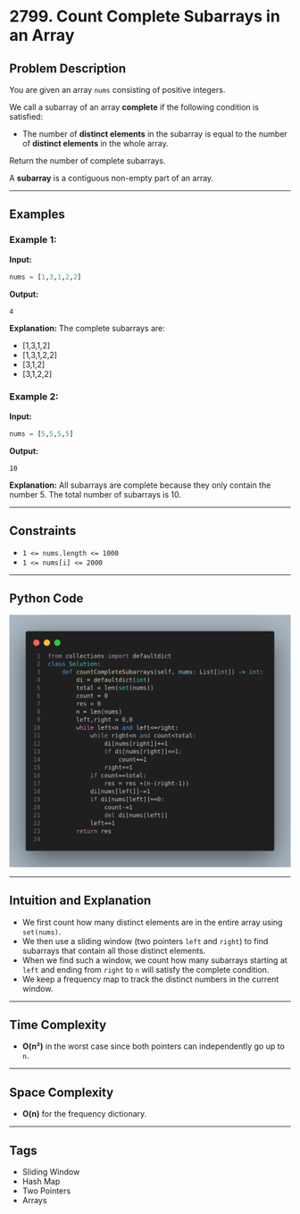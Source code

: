 # 2799. Count Complete Subarrays in an Array

## Problem Description

You are given an array `nums` consisting of positive integers.

We call a subarray of an array **complete** if the following condition is satisfied:

- The number of **distinct elements** in the subarray is equal to the number of **distinct elements** in the whole array.

Return the number of complete subarrays.

A **subarray** is a contiguous non-empty part of an array.

---

## Examples

### Example 1:

**Input:**
```python
nums = [1,3,1,2,2]
```

**Output:**
```
4
```

**Explanation:**
The complete subarrays are:
- [1,3,1,2]
- [1,3,1,2,2]
- [3,1,2]
- [3,1,2,2]

### Example 2:

**Input:**
```python
nums = [5,5,5,5]
```

**Output:**
```
10
```

**Explanation:**
All subarrays are complete because they only contain the number 5. The total number of subarrays is 10.

---

## Constraints

- `1 <= nums.length <= 1000`
- `1 <= nums[i] <= 2000`

---

## Python Code

![image](image.png)

---

## Intuition and Explanation

- We first count how many distinct elements are in the entire array using `set(nums)`.
- We then use a sliding window (two pointers `left` and `right`) to find subarrays that contain all those distinct elements.
- When we find such a window, we count how many subarrays starting at `left` and ending from `right` to `n` will satisfy the complete condition.
- We keep a frequency map to track the distinct numbers in the current window.

---

## Time Complexity

- **O(n²)** in the worst case since both pointers can independently go up to `n`.

---

## Space Complexity

- **O(n)** for the frequency dictionary.

---

## Tags

- Sliding Window
- Hash Map
- Two Pointers
- Arrays

